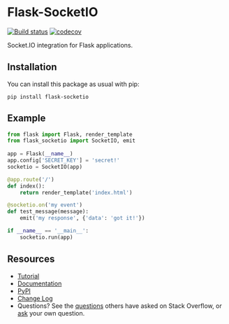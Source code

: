 Flask-SocketIO
==============

[![Build status](https://github.com/miguelgrinberg/flask-socketio/workflows/build/badge.svg)](https://github.com/miguelgrinberg/Flask-SocketIO/actions) [![codecov](https://codecov.io/gh/miguelgrinberg/flask-socketio/branch/master/graph/badge.svg)](https://codecov.io/gh/miguelgrinberg/flask-socketio)

Socket.IO integration for Flask applications.

Installation
------------

You can install this package as usual with pip:

    pip install flask-socketio

Example
-------

```py
from flask import Flask, render_template
from flask_socketio import SocketIO, emit
    
app = Flask(__name__)
app.config['SECRET_KEY'] = 'secret!'
socketio = SocketIO(app)

@app.route('/')
def index():
    return render_template('index.html')

@socketio.on('my event')
def test_message(message):
    emit('my response', {'data': 'got it!'})

if __name__ == '__main__':
    socketio.run(app)
```

Resources
---------

- [Tutorial](http://blog.miguelgrinberg.com/post/easy-websockets-with-flask-and-gevent)
- [Documentation](http://flask-socketio.readthedocs.io/en/latest/)
- [PyPI](https://pypi.python.org/pypi/Flask-SocketIO)
- [Change Log](https://github.com/miguelgrinberg/Flask-SocketIO/blob/master/CHANGES.md)
- Questions? See the [questions](https://stackoverflow.com/questions/tagged/flask-socketio) others have asked on Stack Overflow, or [ask](https://stackoverflow.com/questions/ask?tags=python+flask-socketio+python-socketio) your own question.

